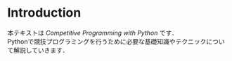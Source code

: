 # Introduction

本テキストは *Competitive Programming with Python* です．  
Pythonで競技プログラミングを行うために必要な基礎知識やテクニックについて解説していきます．
